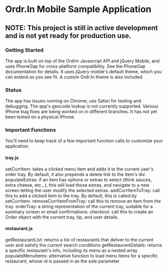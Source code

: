 # Ordr.In Mobile Sample Application

## NOTE: This project is still in active development and is not yet ready for production use.

### Getting Started
The  app is built on top of the Ordrin Javascript API and jQuery Mobile, and uses PhoneGap for cross-platform compatibility. See the PhoneGap documentation for details.
It uses jQuery mobile's default theme, which you can extend as you see fit. A custom Ordr.In theme is also included.

### Status
The app has issues running on Chrome; use Safari for testing and debugging.
The app's geocode lookup is not currently supported.
Various iPhone bug fixes are being worked on in different branches.
It has not yet been tested on a physical iPhone.

### Important Functions
You'll need to keep track of a few important function calls to customize your application.

#### tray.js
setCurrItem: takes a clicked menu item and adds it to the current user's order tray. By default, it also prepends a delete link to the item's div.
populateExtras: if an item has options or extras to select (think sauces, extra cheese, etc...), this will load those extras, and navigate to a new screen letting the user modify the selected extras.
addCurrItemToTray: call this to add a clicked item to the tray. By default, this is called by setCurrItem.
removeCurrItemFromTray: call this to remove an item from the tray.
orderTray: a string representation of the current tray, suitable for a summary screen or email confirmations.
checkout: call this to create an Order object with the current tray, tip, and user details.

#### restaurant.js
getRestaurantList: returns a list of restaurants that deliver to the current user and satisfy the current search conditions
getRestaurantDetails: returns a specific restaurant's info, including its menu as a nested array
populateMenuItems: alternative function to load menu items for a specific restaurant, whose id is passed in as the sole parameter